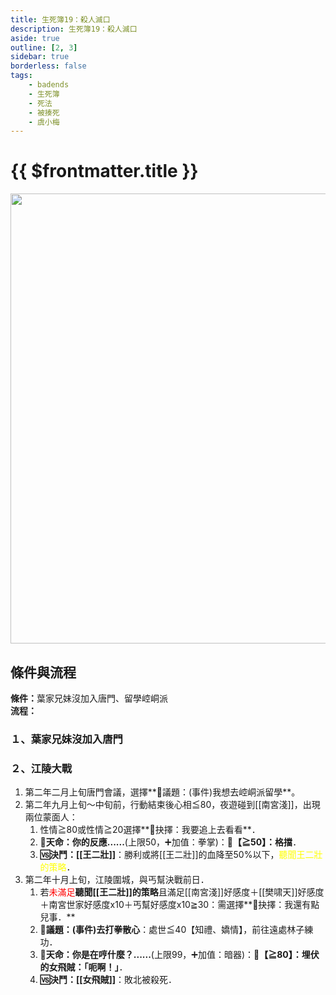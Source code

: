 ```yaml
---
title: 生死簿19：殺人滅口
description: 生死簿19：殺人滅口
aside: true
outline: [2, 3]
sidebar: true
borderless: false
tags:
    - badends
    - 生死簿
    - 死法
    - 被揍死
    - 虞小梅
---
```


# {{ $frontmatter.title }}

<img width="720" src="/images/badends/badend19.png">

## 條件與流程

<b>條件：</b>葉家兄妹沒加入唐門、留學崆峒派<br>
<b>流程：</b><br>

### １、葉家兄妹沒加入唐門


     
### ２、江陵大戰
1. 第二年二月上旬唐門會議，選擇**📜議題：(事件)我想去崆峒派留學**。
2. 第二年九月上旬～中旬前，行動結束後心相≦80，夜遊碰到[[南宮淺]]，出現兩位蒙面人：
   1. 性情≧80或性情≧20選擇**📖抉擇：我要追上去看看**．
   2. **🎲天命：你的反應......**(上限50，➕加值：拳掌)：**🧾【≧50】：格擋**．
   3. **🆚決鬥：[[王二壯]]**：勝利或將[[王二壯]]的血降至50%以下，<span style='color: Yellow;'>聽聞王二壯的策略</span>．
3. 第二年十月上旬，江陵圍城，與丐幫決戰前日．
   1. 若<span style="color: red;">未滿足</span>**聽聞[[王二壯]]的策略**且滿足[[南宮淺]]好感度＋[[樊啸天]]好感度＋南宮世家好感度x10＋丐幫好感度x10≧30：需選擇**📖抉擇：我還有點兒事．**
   2. **📜議題：(事件)去打拳散心**：處世≦40【知禮、嬌情】，前往遠處林子練功．
   3. **🎲天命：你是在哼什麼？......**(上限99，➕加值：暗器)：**🧾【≧80】：埋伏的女飛賊：「呃啊！」**．
   4. **🆚決鬥：[[女飛賊]]**：敗北被殺死．
